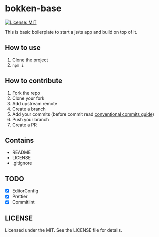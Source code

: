 # bokken-base

[![License: MIT](https://img.shields.io/badge/License-MIT-yellow.svg)](https://opensource.org/licenses/MIT)

This is basic boilerplate to start a js/ts app and build on top of it.

## How to use

1. Clone the project
2. `npm i`

## How to contribute

1. Fork the repo
2. Clone your fork
3. Add upstream remote
4. Create a branch
5. Add your commits (before commit read [conventional commits guide](https://www.conventionalcommits.org/en/v1.0.0/))
6. Push your branch
7. Create a PR

## Contains

- README
- LICENSE
- .gitignore

## TODO

- [x] EditorConfig
- [x] Prettier
- [x] Commitlint

## LICENSE

Licensed under the MIT. See the LICENSE file for details.
